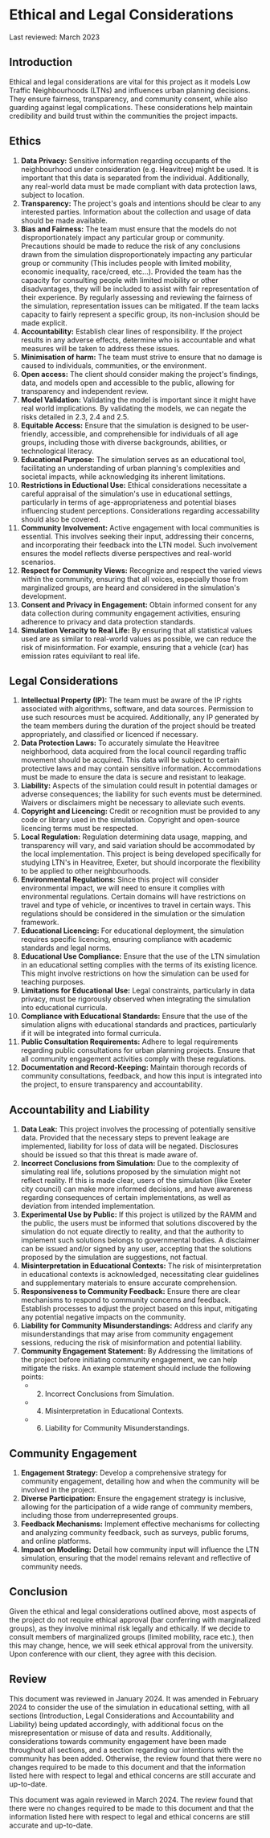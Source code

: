 # Ethical and Legal Considerations

Last reviewed: March 2023

## Introduction

Ethical and legal considerations are vital for this project as it models Low Traffic Neighbourhoods (LTNs) and influences urban planning decisions. They ensure fairness, transparency, and community consent, while also guarding against legal complications. These considerations help maintain credibility and build trust within the communities the project impacts.  


## Ethics

1. **Data Privacy:** Sensitive information regarding occupants of the neighbourhood under consideration (e.g. Heavitree) might be used. It is important that this data is separated from the individual. Additionally, any real-world data must be made compliant with data protection laws, subject to location.
2. **Transparency:** The project's goals and intentions should be clear to any interested parties. Information about the collection and usage of data should be made available. 
3. **Bias and Fairness:** The team must ensure that the models do not disproportionately impact any particular group or community. Precautions should be made to reduce the risk of any conclusions drawn from the simulation disproportionately impacting any particular group or community (This includes people with limited mobility, economic inequality, race/creed, etc...). Provided the team has the capacity for consulting people with limited mobility or other disadvantages, they will be included to assist with fair representation of their experience. By regularly assessing and reviewing the fairness of the simulation, representation issues can be mitigated. If the team lacks capacity to fairly represent a specific group, its non-inclusion should be made explicit.
4. **Accountability:** Establish clear lines of responsibility. If the project results in any adverse effects, determine who is accountable and what measures will be taken to address these issues. 
5. **Minimisation of harm:** The team must strive to ensure that no damage is caused to individuals, communities, or the environment.
6. **Open access:** The client should consider making the project's findings, data, and models open and accessible to the public, allowing for transparency and independent review.
7. **Model Validation:** Validating the model is important since it might have real world implications. By validating the models, we can negate the risks detailed in 2.3, 2.4 and 2.5. 
8. **Equitable Access:** Ensure that the simulation is designed to be user-friendly, accessible, and comprehensible for individuals of all age groups, including those with diverse backgrounds, abilities, or technological literacy.
9. **Educational Purpose:** The simulation serves as an educational tool, facilitating an understanding of urban planning's complexities and societal impacts, while acknowledging its inherent limitations.
10. **Restrictions in Eductional Use:** Ethical considerations necessitate a careful appraisal of the simulation's use in educational settings, particularly in terms of age-appropriateness and potential biases influencing student perceptions. Considerations regarding accessability should also be covered.
11. **Community Involvement:** Active engagement with local communities is essential. This involves seeking their input, addressing their concerns, and incorporating their feedback into the LTN model. Such involvement ensures the model reflects diverse perspectives and real-world scenarios.
12. **Respect for Community Views:** Recognize and respect the varied views within the community, ensuring that all voices, especially those from marginalized groups, are heard and considered in the simulation's development.
13. **Consent and Privacy in Engagement:** Obtain informed consent for any data collection during community engagement activities, ensuring adherence to privacy and data protection standards.
14. **Simulation Veracity to Real Life:** By ensuring that all statistical values used are as similar to real-world values as possible, we can reduce the risk of misinformation. For example, ensuring that a vehicle (car) has emission rates equivilant to real life.

 
## Legal Considerations

1. **Intellectual Property (IP):** The team must be aware of the IP rights associated with algorithms, software, and data sources. Permission to use such resources must be acquired. Additionally, any IP generated by the team members during the duration of the project should be treated appropriately, and classified or licenced if necessary. 
2. **Data Protection Laws:** To accurately simulate the Heavitree neighborhood, data acquired from the local council regarding traffic movement should be acquired. This data will be subject to certain protective laws and may contain sensitive information. Accommodations must be made to ensure the data is secure and resistant to leakage.
3. **Liability:** Aspects of the simulation could result in potential damages or adverse consequences; the liability for such events must be determined. Waivers or disclaimers might be necessary to alleviate such events. 
4. **Copyright and Licencing:** Credit or recognition must be provided to any code or library used in the simulation. Copyright and open-source licencing terms must be respected. 
5. **Local Regulation:** Regulation determining data usage, mapping, and transparency will vary, and said variation should be accommodated by the local implementation. This project is being developed specifically for studying LTN's in Heavitree, Exeter, but should incorporate the flexibility to be applied to other neighbourhoods. 
6. **Environmental Regulations:** Since this project will consider environmental impact, we will need to ensure it complies with environmental regulations. Certain domains will have restrictions on travel and type of vehicle, or incentives to travel in certain ways. This regulations should be considered in the simulation or the simulation framework.
7. **Educational Licencing:** For educational deployment, the simulation requires specific licencing, ensuring compliance with academic standards and legal norms.
8. **Educational Use Compliance:** Ensure that the use of the LTN simulation in an educational setting complies with the terms of its existing licence. This might involve restrictions on how the simulation can be used for teaching purposes.
9. **Limitations for Educational Use:** Legal constraints, particularly in data privacy, must be rigorously observed when integrating the simulation into educational curricula.
10. **Compliance with Educational Standards:** Ensure that the use of the simulation aligns with educational standards and practices, particularly if it will be integrated into formal curricula.
11. **Public Consultation Requirements:** Adhere to legal requirements regarding public consultations for urban planning projects. Ensure that all community engagement activities comply with these regulations.
12. **Documentation and Record-Keeping:** Maintain thorough records of community consultations, feedback, and how this input is integrated into the project, to ensure transparency and accountability.


## Accountability and Liability

1. **Data Leak:** This project involves the processing of potentially sensitive data. Provided that the necessary steps to prevent leakage are implemented, liability for loss of data will be negated. Disclosures should be issued so that this threat is made aware of. 
2. **Incorrect Conclusions from Simulation:** Due to the complexity of simulating real life, solutions proposed by the simulation might not reflect reality. If this is made clear, users of the simulation (like Exeter city council) can make more informed decisions, and have awareness regarding consequences of certain implementations, as well as deviation from intended implementation. 
3. **Experimental Use by Public:** If this project is utilized by the RAMM and the public, the users must be informed that solutions discovered by the simulation do not equate directly to reality, and that the authority to implement such solutions belongs to governmental bodies. A disclaimer can be issued and/or signed by any user, accepting that the solutions proposed by the simulation are suggestions, not factual.
4. **Misinterpretation in Educational Contexts:** The risk of misinterpretation in educational contexts is acknowledged, necessitating clear guidelines and supplementary materials to ensure accurate comprehension.
5. **Responsiveness to Community Feedback:** Ensure there are clear mechanisms to respond to community concerns and feedback. Establish processes to adjust the project based on this input, mitigating any potential negative impacts on the community.
6. **Liability for Community Misunderstandings:** Address and clarify any misunderstandings that may arise from community engagement sessions, reducing the risk of misinformation and potential liability.
7. **Community Engagement Statement:** By Addressing the limitations of the project before initiating community engagement, we can help mitigate the risks. An example statement should include the following points:
   - 2. Incorrect Conclusions from Simulation.
   - 4. Misinterpretation in Educational Contexts.
   - 6. Liability for Community Misunderstandings.


## Community Engagement

1. **Engagement Strategy:** Develop a comprehensive strategy for community engagement, detailing how and when the community will be involved in the project.
2. **Diverse Participation:** Ensure the engagement strategy is inclusive, allowing for the participation of a wide range of community members, including those from underrepresented groups.
3. **Feedback Mechanisms:** Implement effective mechanisms for collecting and analyzing community feedback, such as surveys, public forums, and online platforms.
4. **Impact on Modeling:** Detail how community input will influence the LTN simulation, ensuring that the model remains relevant and reflective of community needs.


## Conclusion

Given the ethical and legal considerations outlined above, most aspects of the project do not require ethical approval (bar conferring with marginalized groups), as they involve minimal risk legally and ethically. If we decide to consult members of marginalized groups (limited mobility, race etc.), then this may change, hence, we will seek ethical approval from the university. Upon conference with our client, they agree with this decision.


## Review

This document was reviewed in January 2024. It was amended in February 2024 to consider the use of the simulation in educational setting, with all sections (Introduction, Legal Considerations and Accountability and Liability) being updated accordingly, with additional focus on the misrepresentation or misuse of data and results. Additionally, considerations towards community engagement have been made throughout all sections, and a section regarding our intentions with the community has been added. Otherwise, the review found that there were no changes required to be made to this document and that the information listed here with respect to legal and ethical concerns are still accurate and up-to-date.

This document was again reviewed in March 2024. The review found that there were no changes required to be made to this document and that the information listed here with respect to legal and ethical concerns are still accurate and up-to-date.
